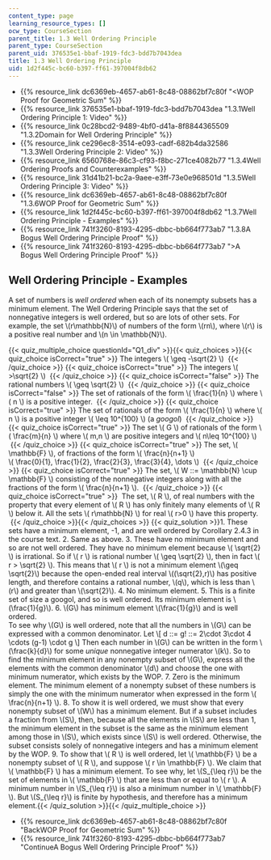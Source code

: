 ```yaml
---
content_type: page
learning_resource_types: []
ocw_type: CourseSection
parent_title: 1.3 Well Ordering Principle
parent_type: CourseSection
parent_uid: 376535e1-bbaf-1919-fdc3-bdd7b7043dea
title: 1.3 Well Ordering Principle
uid: 1d2f445c-bc60-b397-ff61-397004f8db62
---
```


*   {{% resource_link dc6369eb-4657-ab61-8c48-08862bf7c80f "\<WOP Proof for Geometric Sum" %}}
*   {{% resource_link 376535e1-bbaf-1919-fdc3-bdd7b7043dea "1.3.1Well Ordering Principle 1: Video" %}}
*   {{% resource_link 0c28bcd2-9489-4bf0-d41a-8f8844365509 "1.3.2Domain for Well Ordering Principle" %}}
*   {{% resource_link ce296ec8-3514-e093-cadf-682b4da32586 "1.3.3Well Ordering Principle 2: Video" %}}
*   {{% resource_link 6560768e-86c3-cf93-f8bc-271ce4082b77 "1.3.4Well Ordering Proofs and Counterexamples" %}}
*   {{% resource_link 31d41b21-bc2a-9aee-e3ff-73e0e968501d "1.3.5Well Ordering Principle 3: Video" %}}
*   {{% resource_link dc6369eb-4657-ab61-8c48-08862bf7c80f "1.3.6WOP Proof for Geometric Sum" %}}
*   {{% resource_link 1d2f445c-bc60-b397-ff61-397004f8db62 "1.3.7Well Ordering Principle - Examples" %}}
*   {{% resource_link 741f3260-8193-4295-dbbc-bb664f773ab7 "1.3.8A Bogus Well Ordering Principle Proof" %}}
*   {{% resource_link 741f3260-8193-4295-dbbc-bb664f773ab7 "\>A Bogus Well Ordering Principle Proof" %}}

Well Ordering Principle - Examples
----------------------------------

  

A set of numbers is _well ordered_ when each of its nonempty subsets has a minimum element. The Well Ordering Principle says that the set of nonnegative integers is well ordered, but so are lots of other sets. For example, the set \\(r\\mathbb{N}\\) of numbers of the form \\(rn\\), where \\(r\\) is a positive real number and \\(n \\in \\mathbb{N}\\).

{{< quiz_multiple_choice questionId="Q1_div" >}}{{< quiz_choices >}}{{< quiz_choice isCorrect="true" >}}&nbsp;The integers \\( \\geq -\\sqrt{2} \\) &nbsp;{{< /quiz_choice >}}
{{< quiz_choice isCorrect="true" >}}&nbsp;The integers \\( >\\sqrt{2} \\) &nbsp;{{< /quiz_choice >}}
{{< quiz_choice isCorrect="false" >}}&nbsp;The rational numbers \\( \\geq \\sqrt{2} \\) &nbsp;{{< /quiz_choice >}}
{{< quiz_choice isCorrect="false" >}}&nbsp;The set of rationals of the form \\( \\frac{1}{n} \\) where \\( n \\) is a positive integer. &nbsp;{{< /quiz_choice >}}
{{< quiz_choice isCorrect="true" >}}&nbsp;The set of rationals of the form \\( \\frac{1}{n} \\) where \\( n \\) is a positive integer \\( \\leq 10^{100} \\) (a _googol_) &nbsp;{{< /quiz_choice >}}
{{< quiz_choice isCorrect="true" >}}&nbsp;The set \\( G \\) of rationals of the form \\( \\frac{m}{n} \\) where \\( m,n \\) are positive integers and \\( n\\leq 10^{100} \\) &nbsp;{{< /quiz_choice >}}
{{< quiz_choice isCorrect="true" >}}&nbsp;The set, \\( \\mathbb{F} \\), of fractions of the form \\( \\frac{n}{n+1} \\)  
\\( \\frac{0}{1}, \\frac{1}{2}, \\frac{2}{3}, \\frac{3}{4}, \\dots \\) &nbsp;{{< /quiz_choice >}}
{{< quiz_choice isCorrect="true" >}}&nbsp;The set, \\( W ::= \\mathbb{N} \\cup \\mathbb{F} \\) consisting of the nonnegative integers along with all the fractions of the form \\( \\frac{n}{n+1} \\). &nbsp;{{< /quiz_choice >}}
{{< quiz_choice isCorrect="true" >}}&nbsp; The set, \\( R \\), of real numbers with the property that every element of \\( R \\) has only finitely many elements of \\( R \\) below it. All the sets \\( r\\mathbb{N} \\) for real \\( r>0 \\) have this property. &nbsp;{{< /quiz_choice >}}{{< /quiz_choices >}}
{{< quiz_solution >}}1.  These sets have a minimum element, -1, and are well ordered by Corollary 2.4.3 in the course text.
2.  Same as above.
3.  These have no minimum element and so are not well ordered. They have no minimum element because \\( \\sqrt{2} \\) is irrational. So if \\( r \\) is rational number \\( \\geq \\sqrt{2} \\), then in fact \\( r > \\sqrt{2} \\). This means that \\( r \\) is not a minimum element \\(\\geq \\sqrt{2}\\) because the open-ended real interval \\((\\sqrt{2},r)\\) has positive length, and therefore contains a rational number, \\(q\\), which is less than \\(r\\) and greater than \\(\\sqrt{2}\\).
4.  No minimum element.
5.  This is a finite set of size a googol, and so is well ordered. Its minimum element is \\(\\frac{1}{g}\\).
6.  \\(G\\) has minimum element \\(\\frac{1}{g}\\) and is well ordered.  
    To see why \\(G\\) is well ordered, note that all the numbers in \\(G\\) can be expressed with a common denominator. Let \\\[ d ::= g! ::= 2\\cdot 3\\cdot 4 \\cdots (g-1) \\cdot g \\\] Then each number in \\(G\\) can be written in the form \\(\\frac{k}{d}\\) for some _unique_ nonnegative integer numerator \\(k\\). So to find the minimum element in any nonempty subset of \\(G\\), express all the elements with the common denominator \\(d\\) and choose the one with minimum numerator, which exists by the WOP.
7.  Zero is the minimum element. The minimum element of a nonempty subset of these numbers is simply the one with the minimum numerator when expressed in the form \\( \\frac{n}{n+1} \\).
8.  To show it is well ordered, we must show that every nonempty subset of \\(W\\) has a minimum element. But if a subset includes a fraction from \\(S\\), then, because all the elements in \\(S\\) are less than 1, the minimum element in the subset is the same as the minimum element among those in \\(S\\), which exists since \\(S\\) is well ordered. Otherwise, the subset consists solely of nonnegative integers and has a minimum element by the WOP.
9.  To show that \\( R \\) is well ordered, let \\( \\mathbb{F} \\) be a nonempty subset of \\( R \\), and suppose \\( r \\in \\mathbb{F} \\). We claim that \\( \\mathbb{F} \\) has a minimum element. To see why, let \\(S\_{\\leq r}\\) be the set of elements in \\( \\mathbb{F} \\) that are less than or equal to \\( r \\). A minimum number in \\(S\_{\\leq r}\\) is also a minimum number in \\( \\mathbb{F} \\). But \\(S\_{\\leq r}\\) is finite by hypothesis, and therefore has a minimum element.{{< /quiz_solution >}}{{< /quiz_multiple_choice >}}

*   {{% resource_link dc6369eb-4657-ab61-8c48-08862bf7c80f "BackWOP Proof for Geometric Sum" %}}
*   {{% resource_link 741f3260-8193-4295-dbbc-bb664f773ab7 "ContinueA Bogus Well Ordering Principle Proof" %}}